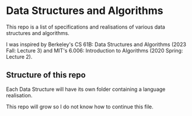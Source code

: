 # Data Structures and Algorithms

This repo is a list of specifications and realisations of various data structures and algorithms.

I was inspired by Berkeley's CS 61B: Data Structures and Algorithms (2023 Fall: Lecture 3) and MIT's 6.006: Introduction to Algorithms (2020 Spring: Lecture 2).

## Structure of this repo

Each Data Structure will have its own folder containing a language realisation.

This repo will grow so I do not know how to continue this file.
